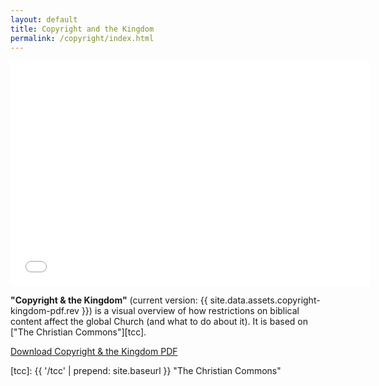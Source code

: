 ```yaml
---
layout: default
title: Copyright and the Kingdom
permalink: /copyright/index.html
---
```


<iframe src="//slides.com/timjore/deck/embed" width="576" height="360" scrolling="no" frameborder="0" webkitallowfullscreen mozallowfullscreen allowfullscreen></iframe>

**"Copyright & the Kingdom"** (current version: {{ site.data.assets.copyright-kingdom-pdf.rev }}) is a visual overview of how restrictions on biblical content affect the global Church (and what to do about it). It is based on ["The Christian Commons"][tcc].

<a class="btn btn-default" href="{{ site.baseurl }}{{ site.data.assets.copyright-kingdom-pdf.url }}">Download Copyright & the Kingdom PDF</a>

[tcc]: {{ '/tcc' | prepend: site.baseurl }} "The Christian Commons"